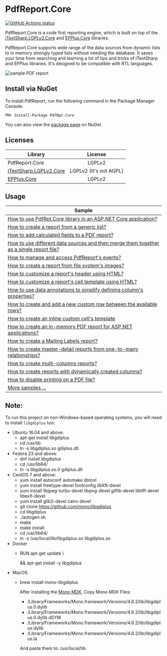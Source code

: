 PdfReport.Core
=======

<p align="left">
  <a href="https://github.com/VahidN/PdfReport.Core">
     <img alt="GitHub Actions status" src="https://github.com/VahidN/PdfReport.Core/workflows/.NET%20Core%20Build/badge.svg">
  </a>
</p>


PdfReport.Core is a code first reporting engine, which is built on top of the [iTextSharp.LGPLv2.Core](https://github.com/VahidN/iTextSharp.LGPLv2.Core) and [EPPlus.Core](https://github.com/VahidN/EPPlus.Core) libraries.

PdfReport.Core supports wide range of the data sources from dynamic lists to in memory strongly typed lists without needing the database. It saves your time from searching and learning a lot of tips and tricks of iTextSharp and EPPlus libraries. It's designed to be compatible with RTL languages.

![sample PDF report](/src/PdfRpt.Core.FunctionalTests/Images/sample.png)



Install via NuGet
-----------------
To install PdfReport, run the following command in the Package Manager Console:

```
PM> Install-Package PdfRpt.Core
```

You can also view the [package page](https://www.nuget.org/packages/PdfRpt.Core/) on NuGet.



Licenses
-----------------

| Library                 | License  |
| ----------------------- | :------: |
| PdfReport.Core          | LGPLv2   |
|[iTextSharp.LGPLv2.Core](https://github.com/VahidN/iTextSharp.LGPLv2.Core)| LGPLv2 (It's not AGPL) |
|[EPPlus.Core](https://github.com/VahidN/EPPlus.Core)| LGPLv2|



Usage
-----------------
| Sample                 |
| -----------------------|
| [How to use PdfRpt.Core library in an ASP.NET Core application?](/PdfRpt.Core.SampleWebApp) |
| [How to create a report from a generic list?](/src/PdfRpt.Core.FunctionalTests/IListPdfReport.cs) |
| [How to add calculated fields to a PDF report?](/src/PdfRpt.Core.FunctionalTests/CalculatedFieldsPdfReport.cs) |
| [How to use different data sources and then merge them together as a single report file?](/src/PdfRpt.Core.FunctionalTests/MergePdfFilesPdfReport.cs) |
| [How to manage and access PdfReport's events?](/src/PdfRpt.Core.FunctionalTests/EventsPdfReport.cs) |
| [How to create a report from file system's images?](/src/PdfRpt.Core.FunctionalTests/ImageFilePathPdfReport.cs) |
| [How to customize a report's header using HTML?](/src/PdfRpt.Core.FunctionalTests/HtmlHeaderPdfReport.cs) |
| [How to customize a report's cell template using HTML?](/src/PdfRpt.Core.FunctionalTests/HtmlCellTemplatePdfReport.cs) |
| [How to use data annotations to simplify defining column's properties?](/src/PdfRpt.Core.FunctionalTests/DataAnnotationsPdfReport.cs) |
| [How to create and add a new custom row between the available rows?](/src/PdfRpt.Core.FunctionalTests/InjectCustomRowsPdfReport.cs) |
| [How to create an inline custom cell's template](/src/PdfRpt.Core.FunctionalTests/InlineProvidersPdfReport.cs) |
| [How to create an in-memory PDF report for ASP.NET applications?](/src/PdfRpt.Core.FunctionalTests/InMemoryPdfReport.cs) |
| [How to create a Mailing Labels report?](/src/PdfRpt.Core.FunctionalTests/MailingLabelPdfReport.cs) |
| [How to create master-detail reports from one-to-many relationships?](/src/PdfRpt.Core.FunctionalTests/MasterDetailsPdfReport.cs) |
| [How to create multi-columns reports?](/src/PdfRpt.Core.FunctionalTests/WrapGroupsInColumnsPdfReport.cs) |
| [How to create reports with dynamically created columns?](/src/PdfRpt.Core.FunctionalTests/AdHocColumnsPdfReport.cs) |
| [How to disable printing on a PDF file?](/src/PdfRpt.Core.FunctionalTests/DigitalSignaturePdfReport.cs) |
| [More samples ...](/src/PdfRpt.Core.FunctionalTests/) |




Note:
-----------------
To run this project on non-Windows-based operating systems, you will need to install `libgdiplus` too:
- Ubuntu 16.04 and above:
	- apt-get install libgdiplus
	- cd /usr/lib
	- ln -s libgdiplus.so gdiplus.dll
- Fedora 23 and above:
	- dnf install libgdiplus
	- cd /usr/lib64/
	- ln -s libgdiplus.so.0 gdiplus.dll
- CentOS 7 and above:
	- yum install autoconf automake libtool
	- yum install freetype-devel fontconfig libXft-devel
	- yum install libjpeg-turbo-devel libpng-devel giflib-devel libtiff-devel libexif-devel
	- yum install glib2-devel cairo-devel
	- git clone https://github.com/mono/libgdiplus
	- cd libgdiplus
	- ./autogen.sh
	- make
	- make install
	- cd /usr/lib64/
	- ln -s /usr/local/lib/libgdiplus.so libgdiplus.so
- Docker
	- RUN apt-get update \\

      && apt-get install -y libgdiplus
- MacOS
	- brew install mono-libgdiplus

      After installing the [Mono MDK](http://www.mono-project.com/download/#download-mac), Copy Mono MDK Files:
	   - /Library/Frameworks/Mono.framework/Versions/4.6.2/lib/libgdiplus.0.dylib
	   - /Library/Frameworks/Mono.framework/Versions/4.6.2/lib/libgdiplus.0.dylib.dSYM
	   - /Library/Frameworks/Mono.framework/Versions/4.6.2/lib/libgdiplus.dylib
	   - /Library/Frameworks/Mono.framework/Versions/4.6.2/lib/libgdiplus.la

      And paste them to: /usr/local/lib
